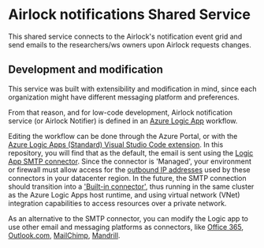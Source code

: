 # Airlock notifications Shared Service

This shared service connects to the Airlock's notification event grid and send emails to the researchers/ws owners upon Airlock requests changes.

## Development and modification

This service was built with extensibility and modification in mind, since each organization might have different messaging platform and preferences.

From that reason, and for low-code development, Airlock notification service (or Airlock Notifier) is defined in an [Azure Logic App](https://docs.microsoft.com/en-us/azure/logic-apps/) workflow.

Editing the workflow can be done through the Azure Portal, or with the [Azure Logic Apps (Standard) Visual Studio Code extension](https://docs.microsoft.com/en-us/azure/logic-apps/create-single-tenant-workflows-visual-studio-code).
In this repository, you will find that as the default, the email is sent using the [Logic App SMTP connector](https://docs.microsoft.com/en-us/azure/connectors/connectors-create-api-smtp). 
Since the connector is 'Managed', your environment or firewall must allow access for the [outbound IP addresses](https://docs.microsoft.com/en-us/connectors/common/outbound-ip-addresses) used by these connectors in your datacenter region. In the future, the SMTP connection should transition into a ['Built-in connector'](https://docs.microsoft.com/en-us/azure/connectors/apis-list#connector-categories), thus running in the same cluster as the Azure Logic Apps host runtime, and using virtual network (VNet) integration capabilities to access resources over a private network.

As an alternative to the SMTP connector, you can modify the Logic app to use other email and messaging platforms as connectors, like [Office 365](https://docs.microsoft.com/en-us/azure/connectors/connectors-create-api-office365-outlook), 
[Outlook.com](https://docs.microsoft.com/en-us/azure/connectors/connectors-create-api-outlook), [MailChimp](https://docs.microsoft.com/en-us/connectors/mailchimp/), [Mandrill](https://docs.microsoft.com/en-us/connectors/mandrill/).
